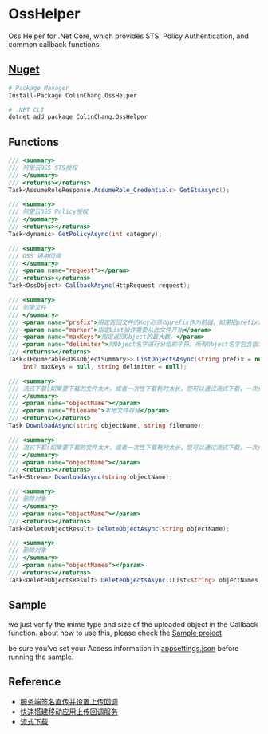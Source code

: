 # OssHelper
Oss Helper for .Net Core, which provides STS, Policy Authentication, and common callback functions.

## [Nuget](https://www.nuget.org/packages/ColinChang.OssHelper)
```bash
# Package Manager
Install-Package ColinChang.OssHelper

# .NET CLI
dotnet add package ColinChang.OssHelper
```

## Functions
```csharp
/// <summary>
/// 阿里云OSS STS授权
/// </summary>
/// <returns></returns>
Task<AssumeRoleResponse.AssumeRole_Credentials> GetStsAsync();

/// <summary>
/// 阿里云OSS Policy授权
/// </summary>
/// <returns></returns>
Task<dynamic> GetPolicyAsync(int category);

/// <summary>
/// OSS 通用回调
/// </summary>
/// <param name="request"></param>
/// <returns></returns>
Task<OssObject> CallbackAsync(HttpRequest request);

/// <summary>
/// 列举文件
/// </summary>
/// <param name="prefix">限定返回文件的Key必须以prefix作为前缀。如果把prefix设为某个文件夹名，则列举以此prefix开头的文件，即该文件夹下递归的所有文件和子文件夹。如果把prefix设为某个文件夹名，则列举以此prefix开头的文件，即该文件夹下递归的所有文件和子文件夹。</param>
/// <param name="marker">指定List操作需要从此文件开始</param>
/// <param name="maxKeys">指定返回Object的最大数。</param>
/// <param name="delimiter">对Object名字进行分组的字符。所有Object名字包含指定的前缀，第一次出现delimiter字符之间的Object作为一组元素</param>
/// <returns></returns>
Task<IEnumerable<OssObjectSummary>> ListObjectsAsync(string prefix = null, string marker = null,
    int? maxKeys = null, string delimiter = null);

/// <summary>
/// 流式下载(如果要下载的文件太大，或者一次性下载耗时太长，您可以通过流式下载，一次处理部分内容，直到完成文件的下载)
/// </summary>
/// <param name="objectName"></param>
/// <param name="filename">本地文件存储</param>
/// <returns></returns>
Task DownloadAsync(string objectName, string filename);

/// <summary>
/// 流式下载(如果要下载的文件太大，或者一次性下载耗时太长，您可以通过流式下载，一次处理部分内容，直到完成文件的下载)
/// </summary>
/// <param name="objectName"></param>
/// <returns></returns>
Task<Stream> DownloadAsync(string objectName);

/// <summary>
/// 删除对象
/// </summary>
/// <param name="objectName"></param>
/// <returns></returns>
Task<DeleteObjectResult> DeleteObjectAsync(string objectName);

/// <summary>
/// 删除对象
/// </summary>
/// <param name="objectNames"></param>
/// <returns></returns>
Task<DeleteObjectsResult> DeleteObjectsAsync(IList<string> objectNames);
```

## Sample
we just verify the mime type and size of the uploaded object in the Callback function. about how to use this, please check the [Sample project](https://github.com/colin-chang/OssHelper/tree/main/ColinChang.OssHelper.WebSample).

be sure you've set your Access information in [appsettings.json](https://github.com/colin-chang/OssHelper/blob/main/ColinChang.OssHelper.WebSample/appsettings.json) before running the sample.

## Reference
* [服务端签名直传并设置上传回调](https://help.aliyun.com/document_detail/31927.html?spm=a2c4g.11174283.6.1714.6b0c7da2d7aCJy)
* [快速搭建移动应用上传回调服务](https://help.aliyun.com/document_detail/31922.html?spm=a2c4g.11186623.6.1717.4b016aefO4mo7S)
* [流式下载](https://help.aliyun.com/document_detail/91748.html?spm=a2c4g.11186623.2.7.5aa71c78ao0Bos#concept-91748-zh)